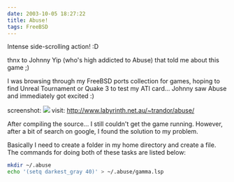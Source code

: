 ```yaml
---
date: 2003-10-05 18:27:22
title: Abuse!
tags: FreeBSD
---
```

Intense side-scrolling action! :D

thnx to Johnny Yip (who's high addicted to Abuse) that told me about this game
;)

I was browsing through my FreeBSD ports collection for games, hoping to find
Unreal Tournament or Quake 3 to test my ATI card... Johnny saw Abuse and
immediately got excited :)

screenshot:
![](http://www.labyrinth.net.au/~trandor/abuse/shot3.jpg)
visit:
<http://www.labyrinth.net.au/~trandor/abuse/>

After compiling the source... I still couldn't get the game running. However,
after a bit of search on google, I found the solution to my problem.

Basically I need to create a folder in my home directory and create a file. The
commands for doing both of these tasks are listed below:

```bash
mkdir ~/.abuse
echo '(setq darkest_gray 40)' > ~/.abuse/gamma.lsp
```
